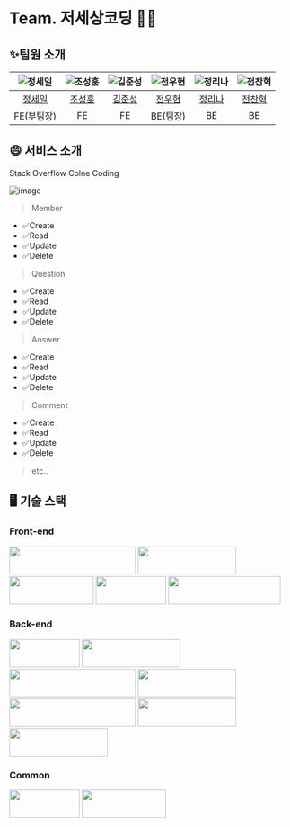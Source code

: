 # Team. 저세상코딩 😵‍💫

## ✨**팀원 소개**

| ![정세일](https://avatars.githubusercontent.com/u/129934405?v=4) | ![조성훈](https://avatars.githubusercontent.com/u/113899010?v=4) | ![김준성](https://avatars.githubusercontent.com/u/108931006?v=4) | ![전우현](https://avatars.githubusercontent.com/u/98093555?v=4) | ![정리나](https://avatars.githubusercontent.com/u/121180954?v=4) | ![전찬혁](https://avatars.githubusercontent.com/u/66653665?v=4) |
|:-------------------------------------------------------------:|:-------------------------------------------------------------:|:-------------------------------------------------------------:|:------------------------------------------------------------:|:-------------------------------------------------------------:|:------------------------------------------------------------------:|
|             [정세일](https://github.com/Explorers12)             |                [조성훈](https://github.com/nooh3)                |            [김준성](https://github.com/Junseong0112)             |              [전우현](https://github.com/JohnWJun)              |               [정리나](https://github.com/Rinn202)               |                [전찬혁](https://github.com/gord10011)                 |
|                            FE(부팀장)                            |                              FE                               |                              FE                               |                            BE(팀장)                            |                              BE                               |                                 BE                                 |

## 😄 **서비스 소개**

Stack Overflow Colne Coding

![image](https://github.com/codestates-seb/seb45_pre_015/assets/66653665/cf74bd7e-f9e5-45a8-aa64-694a0a69c826)
> Member
- ✅Create
- ✅Read
- ✅Update
- ✅Delete
> Question
- ✅Create
- ✅Read
- ✅Update
- ✅Delete
> Answer
- ✅Create
- ✅Read
- ✅Update
- ✅Delete
> Comment
- ✅Create
- ✅Read
- ✅Update
- ✅Delete
> etc..

## 🖥️ **기술 스택**

### **Front-end**

<img src="https://img.shields.io/badge/javascript-F7DF1E?style=for-the-badge&logo=javascript&logoColor=black" width="225" height="50"> <img src="https://img.shields.io/badge/react-61DAFB?style=for-the-badge&logo=react&logoColor=black" width="175" height="50"> <img src="https://img.shields.io/badge/html5-E34F26?style=for-the-badge&logo=html5&logoColor=white" width="150" height="50"> <img src="https://img.shields.io/badge/css-1572B6?style=for-the-badge&logo=css3&logoColor=white" width="125" height="50"> <img src="https://img.shields.io/badge/Amazon S3-569A31?style=for-the-badge&logo=css3&logoColor=white" width="200" height="50">



### **Back-end**

<img src="https://img.shields.io/badge/Java-007396?style=for-the-badge&logo=Java&logoColor=white" width="125" height="50"> <img src="https://img.shields.io/badge/Spring-6DB33F?style=for-the-badge&logo=Spring&logoColor=white" width="175" height="50"> <img src="https://img.shields.io/badge/Spring Security-6DB33F?style=for-the-badge&logo=Spring Security&logoColor=white" width="225" height="50"> <img src="https://img.shields.io/badge/gradle-02303A?style=for-the-badge&logo=gradle&logoColor=white" width="175" height="50"> <img src="https://img.shields.io/badge/Amazon EC2-FF9900?style=for-the-badge&logo=Amazon EC2&logoColor=white" width="225" height="50"> <img src="https://img.shields.io/badge/Mysql-4479A1?style=for-the-badge&logo=Mysql&logoColor=white" width="175" height="50"> <img src="https://img.shields.io/badge/JWT-000000?style=for-the-badge&logo=json web tokens&logoColor=white" width="175" height="50">


### **Common**
<img src="https://img.shields.io/badge/git-F05032?style=for-the-badge&logo=git&logoColor=white" width="125" height="50"> <img src="https://img.shields.io/badge/github-181717?style=for-the-badge&logo=github&logoColor=white" width="150" height="50">
